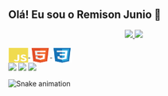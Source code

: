 ## Olá! Eu sou o Remison Junio 👋

<!--


- ❤️ Apaixonado por Front-End
- 🌱 Estudando HTML, CSS & JavaScript
- 😄 Pronouns: ele/dele
-->

<div align="center">
  <a href="https://github.com/remison-junio">
  <img height="180em" src="https://github-readme-stats.vercel.app/api?username=remison-junio&show_icons=true&theme=dracula&include_all_commits=true&count_private=true"/>
  <img height="180em" src="https://github-readme-stats.vercel.app/api/top-langs/?username=remison-junio&layout=compact&langs_count=7&theme=dracula"/>
</div>
 
<div style="display: inline_block"><br>
  <img align="center" alt="Remison-Js" height="30" width="40" src="https://raw.githubusercontent.com/devicons/devicon/master/icons/javascript/javascript-plain.svg">
  <img align="center" alt="Remison-HTML" height="30" width="40" src="https://raw.githubusercontent.com/devicons/devicon/master/icons/html5/html5-original.svg">
  <img align="center" alt="Remison-CSS" height="30" width="40" src="https://raw.githubusercontent.com/devicons/devicon/master/icons/css3/css3-original.svg">
</div>
  
<div> 
  <a href="https://instagram.com/remisonpires" target="_blank"><img src="https://img.shields.io/badge/-Instagram-%23E4405F?style=for-the-badge&logo=instagram&logoColor=white" target="_blank"></a>
  <a href = "mailto:remisonpires@gmail.com"><img src="https://img.shields.io/badge/-Gmail-%23333?style=for-the-badge&logo=gmail&logoColor=white" target="_blank"></a>
  <a href="https://www.facebook.com/piresremison" target="_blank"><img src="https://img.shields.io/badge/Facebook-1877F2?style=for-the-badge&logo=facebook&logoColor=white" target="_blank"></a> 
 
 ![Snake animation](https://github.com/remison-junio/remison-junio/blob/output/github-contribution-grid-snake.svg)
 
</div>
